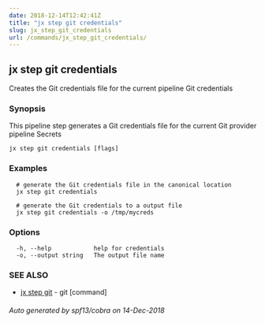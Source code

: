 ```yaml
---
date: 2018-12-14T12:42:41Z
title: "jx step git credentials"
slug: jx_step_git_credentials
url: /commands/jx_step_git_credentials/
---
```

## jx step git credentials

Creates the Git credentials file for the current pipeline Git credentials

### Synopsis

This pipeline step generates a Git credentials file for the current Git provider pipeline Secrets

```
jx step git credentials [flags]
```

### Examples

```
  # generate the Git credentials file in the canonical location
  jx step git credentials
  
  # generate the Git credentials to a output file
  jx step git credentials -o /tmp/mycreds
```

### Options

```
  -h, --help            help for credentials
  -o, --output string   The output file name
```

### SEE ALSO

* [jx step git](/commands/jx_step_git/)	 - git [command]

###### Auto generated by spf13/cobra on 14-Dec-2018
